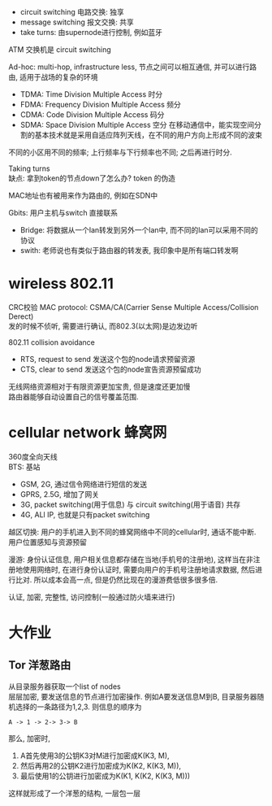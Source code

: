- circuit switching 电路交换: 独享
- message switching 报文交换: 共享
- take turns: 由supernode进行控制, 例如蓝牙

ATM 交换机是 circuit switching

Ad-hoc: multi-hop, infrastructure less, 节点之间可以相互通信, 并可以进行路由, 适用于战场的复杂的环境

- TDMA: Time Division Multiple Access 时分
- FDMA: Frequency Division Multiple Access 频分
- CDMA: Code Division Multiple Access 码分
- SDMA: Space Division Multiple Access 空分
在移动通信中，能实现空间分割的基本技术就是采用自适应阵列天线，在不同的用户方向上形成不同的波束

不同的小区用不同的频率; 上行频率与下行频率也不同; 之后再进行时分.

Taking turns  
缺点: 拿到token的节点down了怎么办? token 的伪造

MAC地址也有被用来作为路由的, 例如在SDN中

Gbits: 用户主机与switch 直接联系

- Bridge: 将数据从一个lan转发到另外一个lan中, 而不同的lan可以采用不同的协议
- swith: 老师说也有类似于路由器的转发表, 我印象中是所有端口转发啊

# wireless 802.11
CRC校验
MAC protocol: CSMA/CA(Carrier Sense Multiple Access/Collision Derect)  
发的时候不侦听, 需要进行确认, 而802.3(以太网)是边发边听

802.11 collision avoidance

- RTS, request to send 发送这个包的node请求预留资源
- CTS, clear to send 发送这个包的node宣告资源预留成功

无线网络资源相对于有限资源更加宝贵, 但是速度还更加慢  
路由器能够自动设置自己的信号覆盖范围.

# cellular network 蜂窝网
360度全向天线  
BTS: 基站

- GSM, 2G, 通过信令网络进行短信的发送
- GPRS, 2.5G, 增加了网关
- 3G, packet switching(用于信息) 与 circuit switching(用于语音) 共存
- 4G, ALl IP, 也就是只有packet switching

越区切换: 用户的手机进入到不同的蜂窝网络中不同的cellular时, 通话不能中断.  
用户位置感知与资源预留

漫游: 身份认证信息, 用户相关信息都存储在当地(手机号的注册地), 这样当在非注册地使用网络时, 在进行身份认证时, 需要向用户的手机号注册地请求数据, 然后进行比对. 所以成本会高一点, 但是仍然比现在的漫游费低很多很多倍.

认证, 加密, 完整性, 访问控制(一般通过防火墙来进行)

# 大作业
## Tor 洋葱路由
从目录服务器获取一个list of nodes  
层层加密, 要发送信息的节点进行加密操作. 例如A要发送信息M到B, 目录服务器随机选择的一条路径为1,2,3. 则信息的顺序为
```
A -> 1 -> 2-> 3-> B
```
那么, 加密时, 

1. A首先使用3的公钥K3对M进行加密成K(K3, M), 
1. 然后再用2的公钥K2进行加密成为K(K2, K(K3, M)), 
1. 最后使用1的公钥进行加密成为K(K1, K(K2, K(K3, M)))

这样就形成了一个洋葱的结构, 一层包一层
